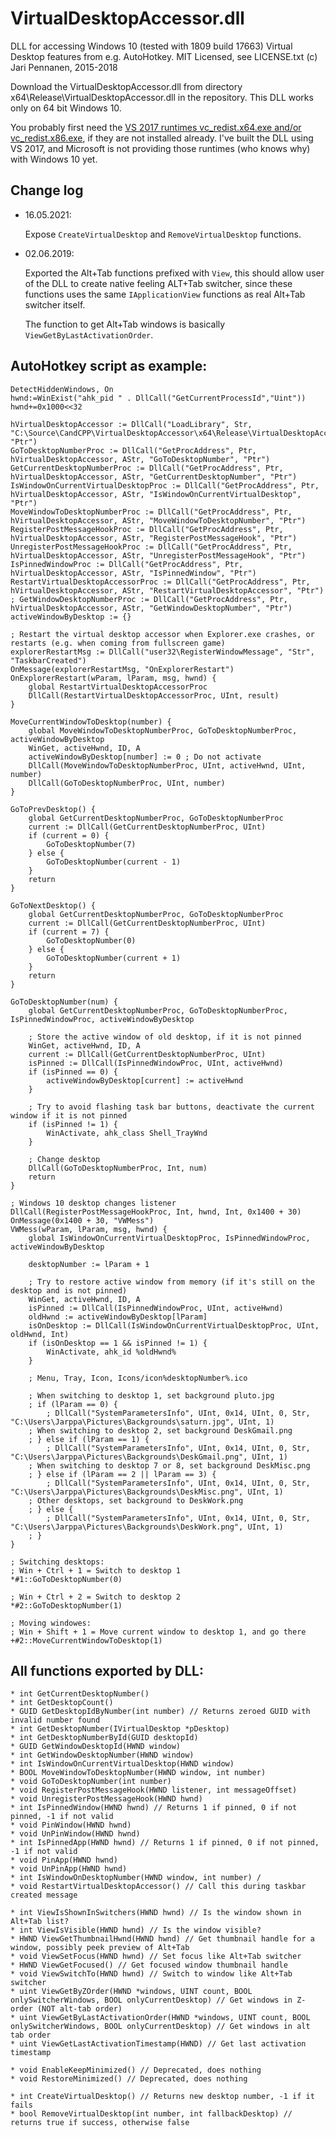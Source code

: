 # VirtualDesktopAccessor.dll

DLL for accessing Windows 10 (tested with 1809 build 17663) Virtual Desktop features from e.g. AutoHotkey. MIT Licensed, see LICENSE.txt (c) Jari Pennanen, 2015-2018

Download the VirtualDesktopAccessor.dll from directory x64\Release\VirtualDesktopAccessor.dll in the repository. This DLL works only on 64 bit Windows 10.

You probably first need the [VS 2017 runtimes vc_redist.x64.exe and/or vc_redist.x86.exe](https://support.microsoft.com/en-us/help/2977003/the-latest-supported-visual-c-downloads), if they are not installed already. I've built the DLL using VS 2017, and Microsoft is not providing those runtimes (who knows why) with Windows 10 yet.

## Change log

* 16.05.2021:

  Expose `CreateVirtualDesktop` and `RemoveVirtualDesktop` functions.

* 02.06.2019:

  Exported the Alt+Tab functions prefixed with `View`, this should allow user of the DLL to create native feeling ALT+Tab switcher, since these functions uses the same `IApplicationView` functions as real Alt+Tab switcher itself.

  The function to get Alt+Tab windows is basically `ViewGetByLastActivationOrder`.


## AutoHotkey script as example:

```AutoHotkey
DetectHiddenWindows, On
hwnd:=WinExist("ahk_pid " . DllCall("GetCurrentProcessId","Uint"))
hwnd+=0x1000<<32

hVirtualDesktopAccessor := DllCall("LoadLibrary", Str, "C:\Source\CandCPP\VirtualDesktopAccessor\x64\Release\VirtualDesktopAccessor.dll", "Ptr")
GoToDesktopNumberProc := DllCall("GetProcAddress", Ptr, hVirtualDesktopAccessor, AStr, "GoToDesktopNumber", "Ptr")
GetCurrentDesktopNumberProc := DllCall("GetProcAddress", Ptr, hVirtualDesktopAccessor, AStr, "GetCurrentDesktopNumber", "Ptr")
IsWindowOnCurrentVirtualDesktopProc := DllCall("GetProcAddress", Ptr, hVirtualDesktopAccessor, AStr, "IsWindowOnCurrentVirtualDesktop", "Ptr")
MoveWindowToDesktopNumberProc := DllCall("GetProcAddress", Ptr, hVirtualDesktopAccessor, AStr, "MoveWindowToDesktopNumber", "Ptr")
RegisterPostMessageHookProc := DllCall("GetProcAddress", Ptr, hVirtualDesktopAccessor, AStr, "RegisterPostMessageHook", "Ptr")
UnregisterPostMessageHookProc := DllCall("GetProcAddress", Ptr, hVirtualDesktopAccessor, AStr, "UnregisterPostMessageHook", "Ptr")
IsPinnedWindowProc := DllCall("GetProcAddress", Ptr, hVirtualDesktopAccessor, AStr, "IsPinnedWindow", "Ptr")
RestartVirtualDesktopAccessorProc := DllCall("GetProcAddress", Ptr, hVirtualDesktopAccessor, AStr, "RestartVirtualDesktopAccessor", "Ptr")
; GetWindowDesktopNumberProc := DllCall("GetProcAddress", Ptr, hVirtualDesktopAccessor, AStr, "GetWindowDesktopNumber", "Ptr")
activeWindowByDesktop := {}

; Restart the virtual desktop accessor when Explorer.exe crashes, or restarts (e.g. when coming from fullscreen game)
explorerRestartMsg := DllCall("user32\RegisterWindowMessage", "Str", "TaskbarCreated")
OnMessage(explorerRestartMsg, "OnExplorerRestart")
OnExplorerRestart(wParam, lParam, msg, hwnd) {
    global RestartVirtualDesktopAccessorProc
    DllCall(RestartVirtualDesktopAccessorProc, UInt, result)
}

MoveCurrentWindowToDesktop(number) {
	global MoveWindowToDesktopNumberProc, GoToDesktopNumberProc, activeWindowByDesktop
	WinGet, activeHwnd, ID, A
	activeWindowByDesktop[number] := 0 ; Do not activate
	DllCall(MoveWindowToDesktopNumberProc, UInt, activeHwnd, UInt, number)
	DllCall(GoToDesktopNumberProc, UInt, number)
}

GoToPrevDesktop() {
	global GetCurrentDesktopNumberProc, GoToDesktopNumberProc
	current := DllCall(GetCurrentDesktopNumberProc, UInt)
	if (current = 0) {
		GoToDesktopNumber(7)
	} else {
		GoToDesktopNumber(current - 1)
	}
	return
}

GoToNextDesktop() {
	global GetCurrentDesktopNumberProc, GoToDesktopNumberProc
	current := DllCall(GetCurrentDesktopNumberProc, UInt)
	if (current = 7) {
		GoToDesktopNumber(0)
	} else {
		GoToDesktopNumber(current + 1)
	}
	return
}

GoToDesktopNumber(num) {
	global GetCurrentDesktopNumberProc, GoToDesktopNumberProc, IsPinnedWindowProc, activeWindowByDesktop

	; Store the active window of old desktop, if it is not pinned
	WinGet, activeHwnd, ID, A
	current := DllCall(GetCurrentDesktopNumberProc, UInt)
	isPinned := DllCall(IsPinnedWindowProc, UInt, activeHwnd)
	if (isPinned == 0) {
		activeWindowByDesktop[current] := activeHwnd
	}

	; Try to avoid flashing task bar buttons, deactivate the current window if it is not pinned
	if (isPinned != 1) {
		WinActivate, ahk_class Shell_TrayWnd
	}

	; Change desktop
	DllCall(GoToDesktopNumberProc, Int, num)
	return
}

; Windows 10 desktop changes listener
DllCall(RegisterPostMessageHookProc, Int, hwnd, Int, 0x1400 + 30)
OnMessage(0x1400 + 30, "VWMess")
VWMess(wParam, lParam, msg, hwnd) {
	global IsWindowOnCurrentVirtualDesktopProc, IsPinnedWindowProc, activeWindowByDesktop

	desktopNumber := lParam + 1

	; Try to restore active window from memory (if it's still on the desktop and is not pinned)
	WinGet, activeHwnd, ID, A
	isPinned := DllCall(IsPinnedWindowProc, UInt, activeHwnd)
	oldHwnd := activeWindowByDesktop[lParam]
	isOnDesktop := DllCall(IsWindowOnCurrentVirtualDesktopProc, UInt, oldHwnd, Int)
	if (isOnDesktop == 1 && isPinned != 1) {
		WinActivate, ahk_id %oldHwnd%
	}

	; Menu, Tray, Icon, Icons/icon%desktopNumber%.ico

	; When switching to desktop 1, set background pluto.jpg
	; if (lParam == 0) {
		; DllCall("SystemParametersInfo", UInt, 0x14, UInt, 0, Str, "C:\Users\Jarppa\Pictures\Backgrounds\saturn.jpg", UInt, 1)
	; When switching to desktop 2, set background DeskGmail.png
	; } else if (lParam == 1) {
		; DllCall("SystemParametersInfo", UInt, 0x14, UInt, 0, Str, "C:\Users\Jarppa\Pictures\Backgrounds\DeskGmail.png", UInt, 1)
	; When switching to desktop 7 or 8, set background DeskMisc.png
	; } else if (lParam == 2 || lParam == 3) {
		; DllCall("SystemParametersInfo", UInt, 0x14, UInt, 0, Str, "C:\Users\Jarppa\Pictures\Backgrounds\DeskMisc.png", UInt, 1)
	; Other desktops, set background to DeskWork.png
	; } else {
		; DllCall("SystemParametersInfo", UInt, 0x14, UInt, 0, Str, "C:\Users\Jarppa\Pictures\Backgrounds\DeskWork.png", UInt, 1)
	; }
}

; Switching desktops:
; Win + Ctrl + 1 = Switch to desktop 1
*#1::GoToDesktopNumber(0)

; Win + Ctrl + 2 = Switch to desktop 2
*#2::GoToDesktopNumber(1)

; Moving windowes:
; Win + Shift + 1 = Move current window to desktop 1, and go there
+#2::MoveCurrentWindowToDesktop(1)
```

## All functions exported by DLL:

    * int GetCurrentDesktopNumber()
    * int GetDesktopCount()
    * GUID GetDesktopIdByNumber(int number) // Returns zeroed GUID with invalid number found
    * int GetDesktopNumber(IVirtualDesktop *pDesktop)
    * int GetDesktopNumberById(GUID desktopId)
    * GUID GetWindowDesktopId(HWND window)
    * int GetWindowDesktopNumber(HWND window)
    * int IsWindowOnCurrentVirtualDesktop(HWND window)
    * BOOL MoveWindowToDesktopNumber(HWND window, int number)
    * void GoToDesktopNumber(int number)
    * void RegisterPostMessageHook(HWND listener, int messageOffset)
    * void UnregisterPostMessageHook(HWND hwnd)
	* int IsPinnedWindow(HWND hwnd) // Returns 1 if pinned, 0 if not pinned, -1 if not valid
	* void PinWindow(HWND hwnd)
	* void UnPinWindow(HWND hwnd)
	* int IsPinnedApp(HWND hwnd) // Returns 1 if pinned, 0 if not pinned, -1 if not valid
	* void PinApp(HWND hwnd)
	* void UnPinApp(HWND hwnd)
	* int IsWindowOnDesktopNumber(HWND window, int number) /
	* void RestartVirtualDesktopAccessor() // Call this during taskbar created message

	* int ViewIsShownInSwitchers(HWND hwnd) // Is the window shown in Alt+Tab list?
	* int ViewIsVisible(HWND hwnd) // Is the window visible?
	* HWND ViewGetThumbnailHwnd(HWND hwnd) // Get thumbnail handle for a window, possibly peek preview of Alt+Tab
	* void ViewSetFocus(HWND hwnd) // Set focus like Alt+Tab switcher
	* HWND ViewGetFocused() // Get focused window thumbnail handle
	* void ViewSwitchTo(HWND hwnd) // Switch to window like Alt+Tab switcher
	* uint ViewGetByZOrder(HWND *windows, UINT count, BOOL onlySwitcherWindows, BOOL onlyCurrentDesktop) // Get windows in Z-order (NOT alt-tab order)
	* uint ViewGetByLastActivationOrder(HWND *windows, UINT count, BOOL onlySwitcherWindows, BOOL onlyCurrentDesktop) // Get windows in alt tab order
	* uint ViewGetLastActivationTimestamp(HWND) // Get last activation timestamp

	* void EnableKeepMinimized() // Deprecated, does nothing
	* void RestoreMinimized() // Deprecated, does nothing

	* int CreateVirtualDesktop() // Returns new desktop number, -1 if it fails
	* bool RemoveVirtualDesktop(int number, int fallbackDesktop) // returns true if success, otherwise false